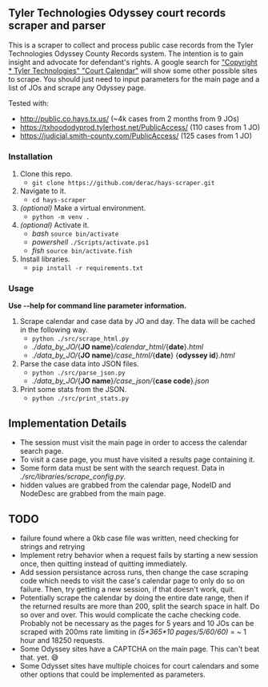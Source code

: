 ## Tyler Technologies Odyssey court records scraper and parser

This is a scraper to collect and process public case records from the Tyler Technologies Odyssey County Records system. The intention is to gain insight and advocate for defendant's rights. A google search for ["Copyright \* Tyler Technologies" "Court Calendar"](https://www.google.com/search?q=%22Copyright+*+Tyler+Technologies%22+%22Court+Calendar%22&oq=%22Copyright+*+Tyler+Technologies%22+%22Court+Calendar%22&aqs=edge..69i57.283j0j1&sourceid=chrome&ie=UTF-8) will show some other possible sites to scrape. You should just need to input parameters for the main page and a list of JOs and scrape any Odyssey page.

Tested with:

- http://public.co.hays.tx.us/ (~4k cases from 2 months from 9 JOs)
- https://txhoododyprod.tylerhost.net/PublicAccess/ (110 cases from 1 JO)
- https://judicial.smith-county.com/PublicAccess/ (125 cases from 1 JO)

### Installation

1. Clone this repo.
   - `git clone https://github.com/derac/hays-scraper.git`
1. Navigate to it.
   - `cd hays-scraper`
1. _(optional)_ Make a virtual environment.
   - `python -m venv .`
1. _(optional)_ Activate it.
   - _bash_ `source bin/activate`
   - _powershell_ `./Scripts/activate.ps1`
   - _fish_ `source bin/activate.fish`
1. Install libraries.
   - `pip install -r requirements.txt`

### Usage

**Use --help for command line parameter information.**

1. Scrape calendar and case data by JO and day. The data will be cached in the following way.
   - `python ./src/scrape_html.py`
   - _./data_by_JO/_{**JO name**}_/calendar_html/_{**date**}_.html_
   - _./data_by_JO/_{**JO name**}_/case_html/_{**date**} {**odyssey id**}_.html_
1. Parse the case data into JSON files.
   - `python ./src/parse_json.py`
   - _./data_by_JO/_{**JO name**}_/case_json/_{**case code**}_.json_
1. Print some stats from the JSON.
   - `python ./src/print_stats.py`

## Implementation Details

- The session must visit the main page in order to access the calendar search page.
- To visit a case page, you must have visited a results page containing it.
- Some form data must be sent with the search request. Data in _./src/libraries/scrape_config.py_.
- hidden values are grabbed from the calendar page, NodeID and NodeDesc are grabbed from the main page.

## TODO

- failure found where a 0kb case file was written, need checking for strings and retrying
- Implement retry behavior when a request fails by starting a new session once, then quitting instead of quitting immediately.
- Add session persistance across runs, then change the case scraping code which needs to visit the case's calendar page to only do so on failure. Then, try getting a new session, if that doesn't work, quit.
- Potentially scrape the calendar by doing the entire date range, then if the returned results are more than 200, split the search space in half. Do so over and over. This would complicate the cache checking code. Probably not be necessary as the pages for 5 years and 10 JOs can be scraped with 200ms rate limiting in _(5\*365\*10 pages/5/60/60)_ = ~ 1 hour and 18250 requests.
- Some Odyssey sites have a CAPTCHA on the main page. This can't beat that. yet. 😅
- Some Odysset sites have multiple choices for court calendars and some other options that could be implemented as parameters.

